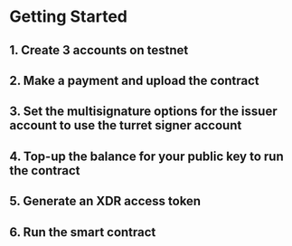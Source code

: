 # Getting Started

## 1. Create 3 accounts on testnet

## 2. Make a payment and upload the contract

## 3. Set the multisignature options for the issuer account to use the turret signer account

## 4. Top-up the balance for your public key to run the contract

## 5. Generate an XDR access token

## 6. Run the smart contract